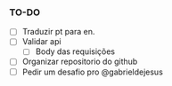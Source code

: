 ### TO-DO

- [ ] Traduzir pt para en.
- [ ] Validar api
   - [ ] Body das requisições 
- [ ] Organizar repositorio do github
- [ ] Pedir um desafio pro @gabrieldejesus